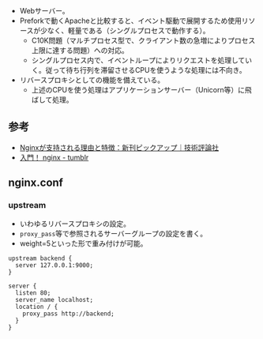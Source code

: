 * Webサーバー。
* Preforkで動くApacheと比較すると、イベント駆動で展開するため使用リソースが少なく、軽量である（シングルプロセスで動作する）。
  * C10K問題（マルチプロセス型で、クライアント数の急増によりプロセス上限に達する問題）への対応。
  * シングルプロセス内で、イベントループによりリクエストを処理していく。従って待ち行列を滞留させるCPUを使うような処理には不向き。
* リバースプロキシとしての機能を備えている。
  * 上述のCPUを使う処理はアプリケーションサーバー（Unicorn等）に飛ばして処理。

参考
----

* [Nginxが支持される理由と特徴：新刊ピックアップ｜技術評論社](http://gihyo.jp/book/pickup/2015/0075)
* [入門！ nginx - tumblr](http://shim0mura.hatenadiary.jp/entry/20120110/1326198429)

nginx.conf
----

### upstream

* いわゆるリバースプロキシの設定。
* `proxy_pass`等で参照されるサーバーグループの設定を書く。
* weight=5といった形で重み付けが可能。

```
upstream backend {
  server 127.0.0.1:9000;
}

server {
  listen 80;
  server_name localhost;
  location / {
    proxy_pass http://backend;
  }
}
```